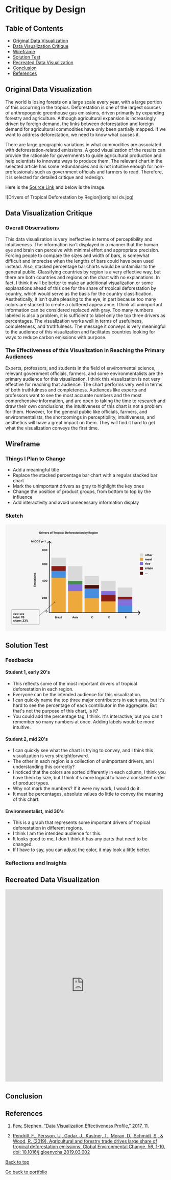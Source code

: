 # Critique by Design

## Table of Contents

- [Original Data Visualization](#original-data-visualization)
- [Data Visualization Critique](#data-visualization-critique)
- [Wireframe](#wireframe)
- [Solution Test](#solution-test)
- [Recreated Data Visualization](#recreated-data-visualization)
- [Conclusion](#conclusion)
- [References](#References)


## Original Data Visualization

The world is losing forests on a large scale every year, with a large portion of this occurring in the tropics. Deforestation is one of the largest sources of anthropogenic greenhouse gas emissions, driven primarily by expanding forestry and agriculture. Although agricultural expansion is increasingly driven by foreign demand, the links between deforestation and foreign demand for agricultural commodities have only been partially mapped. If we want to address deforestation, we need to know what causes it. 

There are large geographic variations in what commodities are associated with deforestation-related emissions. A good visualization of the results can provide the rationale for governments to guide agricultural production and help scientists to innovate ways to produce them. The relevant chart in the selected article has some redundancies and is not intuitive enough for non-professionals such as government officials and farmers to read. Therefore, it is selected for detailed critique and redesign.

Here is the [Source Link](https://www.sciencedirect.com/science/article/pii/S0959378018314365#fig0005) and below is the image. 

![Drivers of Tropical Deforestation by Region](original dv.jpg)


## Data Visualization Critique

### Overall Observations
This data visualization is very ineffective in terms of perceptibility and intuitiveness. The information isn't displayed in a manner that the human eye and brain can perceive with minimal effort and appropriate precision. Forcing people to compare the sizes and width of bars, is somewhat difficult and imprecise when the lengths of bars could have been used instead. Also, stacked percentage bar charts would be unfamiliar to the general public. Classifying countries by region is a very effective way, but there are both countries and regions on the chart with no explanations. In fact, I think it will be better to make an additional visualization or some explanations ahead of this one for the share of tropical deforestation by country, which would serve as the basis for the country classification. Aesthetically, it isn’t quite pleasing to the eye, in part because too many colors are stacked to create a cluttered appearance. I think all unimportant information can be considered replaced with gray. Too many numbers labeled is also a problem, it is sufficient to label only the top three drivers as percentages. The visualization works well in terms of usefulness, completeness, and truthfulness. The message it conveys is very meaningful to the audience of this visualization and facilitates countries looking for ways to reduce carbon emissions with purpose.

### The Effectiveness of this Visualization in Reaching the Primary Audiences
Experts, professors, and students in the field of environmental science, relevant government officials, farmers, and some environmentalists are the primary audience for this visualization. I think this visualization is not very effective for reaching that audience. The chart performs very well in terms of both truthfulness and completeness. Audiences like experts and professors want to see the most accurate numbers and the most comprehensive information, and are open to taking the time to research and draw their own conclusions, the intuitiveness of this chart is not a problem for them. However, for the general public like officials, farmers, and environmentalists, the shortcomings in perceptibility, intuitiveness, and aesthetics will have a great impact on them. They will find it hard to get what the visualization conveys the first time.


## Wireframe

### Things I Plan to Change
- Add a meaningful title
- Replace the stacked percentage bar chart with a regular stacked bar chart
- Mark the unimportant drivers as gray to highlight the key ones
- Change the position of product groups, from bottom to top by the influence
- Add interactivity and avoid unnecessary information display

### Sketch
![Sketch for solution](sketch.png)


## Solution Test

### Feedbacks

#### Student 1, early 20's
- This reflects some of the most important drivers of tropical deforestation in each region.
- Everyone can be the intended audience for this visualization.
- I can quickly name the top three major contributors in each area, but it's hard to see the percentage of each contributor in the aggregate. But that's not the purpose of this chart, is it?
- You could add the percentage tag, I think. It's interactive, but you can't remember so many numbers at once. Adding labels would be more intuitive.

#### Student 2, mid 20's
- I can quickly see what the chart is trying to convey, and I think this visualization is very straightforward.
- The other in each region is a collection of unimportant drivers, am I understanding this correctly?
- I noticed that the colors are sorted differently in each column, I think you have them by size, but I think it's more logical to have a consistent order of product types.
- Why not mark the numbers? If it were my work, I would do it.
- It must be percentages, absolute values do little to convey the meaning of this chart.

#### Environmentalist, mid 30's
- This is a graph that represents some important drivers of tropical deforestation in different regions.
- I think I am the intended audience for this.
- It looks good to me, I don't think it has any parts that need to be changed.
- If I have to say, you can adjust the color, it may look a little better.

### Reflections and Insights



## Recreated Data Visualization
<iframe src="https://public.tableau.com/views/Assignment_16636996624560/1?:showVizHome=no&:embed=true" width="98%" height="600" seamless frameborder="0" scrolling="no"></iframe>   

## Conclusion 



## References
1. [Few, Stephen. “Data Visualization Effectiveness Profile,” 2017, 11.](http://www.perceptualedge.com/articles/visual_business_intelligence/data_visualization_effectiveness_profile.pdf)

2. [Pendrill, F., Persson, U., Godar, J., Kastner, T., Moran, D., Schmidt, S., & Wood, R. (2019). Agricultural and forestry trade drives large share of tropical deforestation emissions. Global Environmental Change, 56, 1-10. doi: 10.1016/j.gloenvcha.2019.03.002](https://www.sciencedirect.com/science/article/pii/S0959378018314365#fig0005)



[Back to top](#table-of-contents)

[Go back to portfolio](/README.md)
